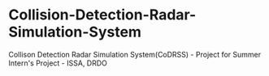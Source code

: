 # Collision-Detection-Radar-Simulation-System
  Collison Detection Radar Simulation System(CoDRSS) - Project for Summer Intern's Project - ISSA, DRDO
